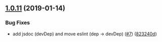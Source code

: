 ## [1.0.11](https://github.com/blex41/word-search/compare/v1.0.10...v1.0.11) (2019-01-14)


### Bug Fixes

* add jsdoc (devDep) and move eslint (dep -> devDep) ([#7](https://github.com/blex41/word-search/issues/7)) ([823240d](https://github.com/blex41/word-search/commit/823240d))
